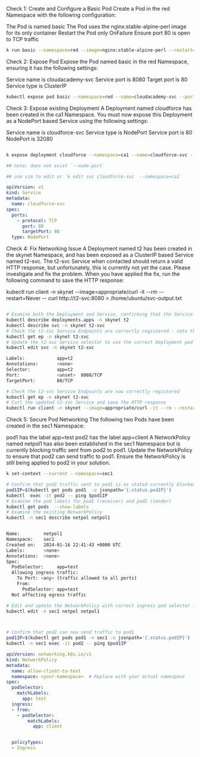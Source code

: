 
Check 1: Create and Configure a Basic Pod
Create a Pod in the red Namespace with the following configuration:

The Pod is named basic
The Pod uses the nginx:stable-alpine-perl image for its only container
Restart the Pod only OnFailure
Ensure port 80 is open to TCP traffic



```bash
k run basic --namespace=red --image=nginx:stable-alpine-perl --restart=OnFailure --port=80

```



Check 2: Expose Pod
Expose the Pod named basic in the red Namespace, ensuring it has the following settings:

Service name is cloudacademy-svc
Service port is 8080
Target port is 80
Service type is ClusterIP


```bash
kubectl expose pod basic --namespace=red --name=cloudacademy-svc --port=8080 --target-port=80 --type=ClusterIP

```




Check 3: Expose existing Deployment
A Deployment named cloudforce has been created in the ca1 Namespace. You must now expose this Deployment as a NodePort based Service using the following settings:

Service name is cloudforce-svc
Service type is NodePort
Service port is 80
NodePort is 32080

```bash

k expose deployment cloudforce --namespace=ca1 --name=cloudforce-svc --port=80 --target-port=32080 --type=NodePort

## note; does not exist `--node-port`

## use vim to edit or `k edit svc cloudforce-svc  --namespace=ca1`
```
```yaml
apiVersion: v1
kind: Service
metadata:
  name: cloudforce-svc
spec:
  ports:
    - protocol: TCP
      port: 80
      targetPort: 80
  type: NodePort
```


Check 4: Fix Networking Issue
A Deployment named t2 has been created in the skynet Namespace, and has been exposed as a ClusterIP based Service named t2-svc. The t2-svc Service when contacted should return a valid HTTP response, but unfortunately, this is currently not yet the case. Please investigate and fix the problem. When you have applied the fix, run the following command to save the HTTP response:

kubectl run client -n skynet --image=appropriate/curl -it --rm --restart=Never -- curl http://t2-svc:8080 > /home/ubuntu/svc-output.txt


```bash

# Examine both the Deployment and Service, confirming that the Service selector uses the correct pod labels as specified in the Deployment
kubectl describe deployments.apps -n skynet t2
kubectl describe svc -n skynet t2-svc
# Check the t2-svc Service Endpoints are correctly registered - note that no endpoints are currently registered
kubectl get ep -n skynet t2-svc
# Update the t2-svc Service selector to use the correct Deployment pod label (app=t2)
kubectl edit svc -n skynet t2-svc

Labels:            app=t2
Annotations:       <none>
Selector:          app=t2
Port:              <unset>  8080/TCP
TargetPort:        80/TCP

# Check the t2-svc Service Endpoints are now correctly registered
kubectl get ep -n skynet t2-svc
# Curl the updated t2-svc Service and save the HTTP response
kubectl run client -n skynet --image=appropriate/curl -it --rm --restart=Never -- curl http://t2-svc:8080 > /home/ubuntu/svc-output.txt

```



Check 5: Secure Pod Networking
The following two Pods have been created in the sec1 Namespace:

pod1 has the label app=test
pod2 has the label app=client
A NetworkPolicy named netpol1 has also been established in the sec1 Namespace but is currently blocking traffic sent from pod2 to pod1. Update the NetworkPolicy to ensure that pod2 can send traffic to pod1. Ensure the NetworkPolicy is still being applied to pod2 in your solution.

```bash
k set-context --current --namespace=sec1

# Confirm that pod2 traffic sent to pod1 is as stated currently blocked
pod1IP=$(kubectl get pods pod1  -o jsonpath='{.status.podIP}')
kubectl  exec -it pod2 -- ping $pod1IP
# Examine the pod labels for pod1 (receiver) and pod2 (sender) 
kubectl get pods  --show-labels
# Examine the existing NetworkPolicy
kubectl -n sec1 describe netpol netpol1


Name:         netpol1
Namespace:    sec1
Created on:   2024-01-16 22:41:43 +0000 UTC
Labels:       <none>
Annotations:  <none>
Spec:
  PodSelector:     app=test
  Allowing ingress traffic:
    To Port: <any> (traffic allowed to all ports)
    From:
      PodSelector: app=test
  Not affecting egress traffic

# Edit and update the NetworkPolicy with correct ingress pod selector label
kubectl edit -n sec1 netpol netpol1



# Confirm that pod2 can now send traffic to pod1
pod1IP=$(kubectl get pods pod1 -n sec1 -o jsonpath='{.status.podIP}')
kubectl -n sec1 exec -it pod2 -- ping $pod1IP

```


```yaml
apiVersion: networking.k8s.io/v1
kind: NetworkPolicy
metadata:
  name: allow-client-to-test
  namespace: <your-namespace>  # Replace with your actual namespace
spec:
  podSelector:
    matchLabels:
      app: test
  ingress:
  - from:
    - podSelector:
        matchLabels:
          app: client


  policyTypes:
  - Ingress

```
